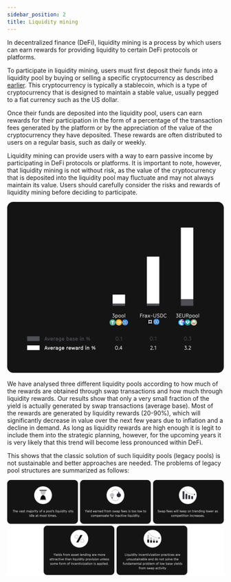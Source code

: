 ```yaml
---
sidebar_position: 2
title: Liquidity mining
---
```


In decentralized finance (DeFi), liquidity mining is a process by which users can earn rewards for providing liquidity to certain DeFi protocols or platforms.

To participate in liquidity mining, users must first deposit their funds into a liquidity pool by buying or selling a specific cryptocurrency as described [earlier](./legacy_stable_pool.md).
This cryptocurrency is typically a stablecoin, which is a type of cryptocurrency that is designed to maintain a stable value, usually pegged to a fiat currency such as the US dollar.

Once their funds are deposited into the liquidity pool, users can earn rewards for their participation in the form of a percentage of the transaction fees generated by the platform or by the appreciation of the value of the cryptocurrency they have deposited. These rewards are often distributed to users on a regular basis, such as daily or weekly.

Liquidity mining can provide users with a way to earn passive income by participating in DeFi protocols or platforms. It is important to note, however, that liquidity mining is not without risk, as the value of the cryptocurrency that is deposited into the liquidity pool may fluctuate and may not always maintain its value. Users should carefully consider the risks and rewards of liquidity mining before deciding to participate.

![Unsustainable APYs](../assets/deck/liquidity_mining.png)

We have analysed three different liquidity pools according to how much of the rewards are obtained through swap transactions and how much through liquidity rewards.
Our results show that only a very small fraction of the yield is actually generated by swap transactions (average base).
Most of the rewards are generated by liquidity rewards (20-90%), which will significantly decrease in value over the next few years due to inflation and a decline in demand.
As long as liquidity rewards are high enough it is legit to include them into the strategic planning, however, for the upcoming years it is very likely that this trend will become less pronounced within DeFi.

This shows that the classic solution of such liquidity pools (legacy pools) is not sustainable and better approaches are needed.
The problems of legacy pool structures are summarized as follows:

![Capital inefficieny](../assets/deck/2.png)
